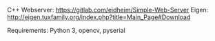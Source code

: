 C++ Webserver: https://gitlab.com/eidheim/Simple-Web-Server
Eigen: http://eigen.tuxfamily.org/index.php?title=Main_Page#Download

Requirements: Python 3, opencv, pyserial
